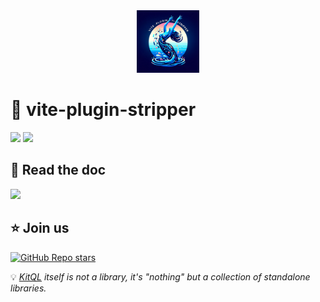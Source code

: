 <center>
<img src="https://raw.githubusercontent.com/jycouet/kitql/main/packages/vite-plugin-stripper/static/logo.png" width="100" alt="logo 4 fun" />
</center>

# 🥶 vite-plugin-stripper

[![](https://img.shields.io/npm/v/vite-plugin-stripper?color=&logo=npm)](https://www.npmjs.com/package/vite-plugin-stripper)
[![](https://img.shields.io/npm/dm/vite-plugin-stripper?&logo=npm)](https://www.npmjs.com/package/vite-plugin-stripper)

## 📖 Read the doc

[![](https://img.shields.io/badge/Documentation%20of-vite%20plugin%20stripper-FF3E00.svg?style=flat&logo=stackblitz&logoColor=FF3E00)](https://kitql.dev/docs/tools/07_vite-plugin-stripper)

## ⭐️ Join us

[![GitHub Repo stars](https://img.shields.io/github/stars/jycouet/kitql?logo=github&label=KitQL&color=#4ACC31)](https://github.com/jycouet/kitql)

💡 _[KitQL](https://www.kitql.dev/docs) itself is not a library, it's "nothing" but a collection of
standalone libraries._

